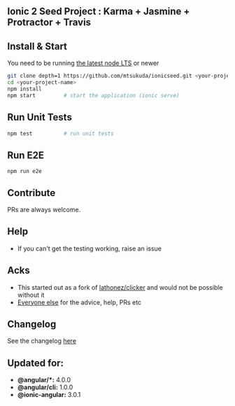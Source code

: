 ## Ionic 2 Seed Project : Karma + Jasmine + Protractor + Travis

## Install & Start

You need to be running [the latest node LTS](https://nodejs.org/en/download/) or newer

```bash
git clone depth=1 https://github.com/mtsukuda/ionicseed.git <your-project-name>
cd <your-project-name>
npm install
npm start         # start the application (ionic serve)
```

## Run Unit Tests
```bash
npm test          # run unit tests
```

## Run E2E
```
npm run e2e
```

## Contribute
PRs are always welcome.

## Help

* If you can't get the testing working, raise an issue

## Acks

* This started out as a fork of [lathonez/clicker](https://github.com/lathonez/clicker) and would not be possible without it
* [Everyone else](https://github.com/mtsukuda/ionicseed/graphs/contributors) for the advice, help, PRs etc

## Changelog

See the changelog [here](https://github.com/mtsukuda/ionicseed/blob/master/CHANGELOG.md)

## Updated for:

* **@angular/*:** 4.0.0
* **@angular/cli:** 1.0.0
* **@ionic-angular:** 3.0.1
